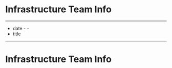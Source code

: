 # Infrastructure Team Info
<!--metadata-->
- ---
- date   - - 
- title  
- ---
  # Infrastructure Team Info 